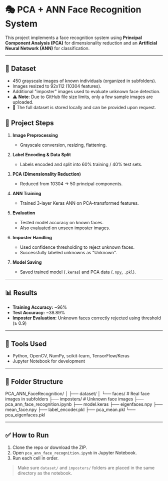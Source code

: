 # 🎭 PCA + ANN Face Recognition System

This project implements a face recognition system using **Principal Component Analysis (PCA)** for dimensionality reduction and an **Artificial Neural Network (ANN)** for classification.

---

## 📂 Dataset

- 450 grayscale images of known individuals (organized in subfolders).
- Images resized to 92x112 (10304 features).
- Additional "imposter" images used to evaluate unknown face detection.
- ⚠️ **Note**: Due to GitHub file size limits, only a few sample images are uploaded.
- 📁 The full dataset is stored locally and can be provided upon request.

## 🚀 Project Steps

1. **Image Preprocessing**  
   - Grayscale conversion, resizing, flattening.

2. **Label Encoding & Data Split**  
   - Labels encoded and split into 60% training / 40% test sets.

3. **PCA (Dimensionality Reduction)**  
   - Reduced from 10304 → 50 principal components.

4. **ANN Training**  
   - Trained 3-layer Keras ANN on PCA-transformed features.

5. **Evaluation**  
   - Tested model accuracy on known faces.
   - Also evaluated on unseen imposter images.

6. **Imposter Handling**  
   - Used confidence thresholding to reject unknown faces.
   - Successfully labeled unknowns as "Unknown".

7. **Model Saving**  
   - Saved trained model (`.keras`) and PCA data (`.npy`, `.pkl`).

---

## 📊 Results

- **Training Accuracy:** ~96%
- **Test Accuracy:** ~38.89%
- **Imposter Evaluation:** Unknown faces correctly rejected using threshold (≥ 0.9)

---

## 🧰 Tools Used

- Python, OpenCV, NumPy, scikit-learn, TensorFlow/Keras  
- Jupyter Notebook for development

---

## 📂 Folder Structure
PCA_ANN_FaceRecognition/
│
├── dataset/
│ └── faces/ # Real face images in subfolders
├── imposters/ # Unknown face images
├── pca_ann_face_recognition.ipynb
├── model.keras
├── eigenfaces.npy
├── mean_face.npy
├── label_encoder.pkl
├── pca_mean.pkl
└── pca_eigenfaces.pkl

---

## ✅ How to Run

1. Clone the repo or download the ZIP.
2. Open `pca_ann_face_recognition.ipynb` in Jupyter Notebook.
3. Run each cell in order.

> Make sure `dataset/` and `imposters/` folders are placed in the same directory as the notebook.
